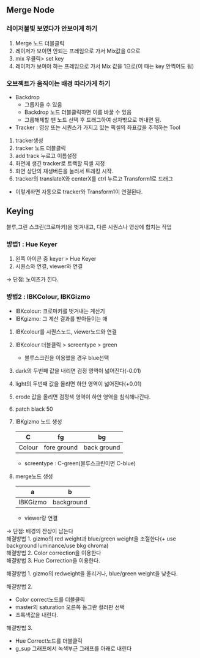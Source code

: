 ## Merge Node

### 레이저불빛 보였다가 안보이게 하기

1. Merge 노드 더블클릭
1. 레이저가 보이면 안되는 프레임으로 가서 Mix값을 0으로
1. mix 우클릭> set key
1. 레이저가 보여야 하는 프레임으로 가서 Mix 값을 1으로(이 때는 key 안찍어도 됨)


### 오브젝트가 움직이는 배경 따라가게 하기
- Backdrop
  - 그룹지을 수 있음
  - Backdrop 노드 더블클릭하면 이름 바꿀 수 있음
  - 그룹해제할 땐 노드 선택 후 드래그하여 상자밖으로 꺼내면 됨.
- Tracker
  : 영상 또는 시퀀스가 가지고 있는 픽셀의 좌표값을 추적하는 Tool
  
  
 1. tracker생성
 1. tracker 노드 더블클릭
 1. add track 누르고 이름설정
 1. 화면에 생긴 tracker로 트랙할 픽셀 지정
 1. 화면 상단의 재생버튼을 눌러서 트래킹 시작.
 1. tracker의 translateX와 centerX를 ctrl 누르고 Transform1로 드래그
  - 이렇게하면 자동으로 tracker와 Transform1이 연결된다.

## Keying
블루,그린 스크린(크로마키)을 벗겨내고, 다른 시퀀스나 영상에 합치는 작업

### 방법1 : Hue Keyer
1. 왼쪽 아이콘 중 keyer > Hue Keyer
1. 시퀀스와 연결, viewer와 연결

&rarr; 단점: 노이즈가 낀다.

### 방법2 : IBKColour, IBKGizmo
- IBKcolour: 크로마키를 벗겨내는 계산기
- IBKgizmo: 그 계산 결과를 받아들이는 애

1. IBKcolour를 시퀀스노드, viewer노드와 연결
1. IBKcolour 더블클릭 > screentype > green
    - 블루스크린을 이용했을 경우 blue선택
1. dark의 두번째 값을 내리면 검정 영역이 넓어진다(-0.01)
1. light의 두번째 값을 올리면 하얀 영역이 넓어진다(+0.01)
1. erode 값을 올리면 검정색 영역이 하얀 영역을 침식해나간다.
1. patch black 50
1. IBKgizmo 노드 생성

    C|fg|bg
    :---:|:---:|:---:
    Colour|fore ground|back ground

    - screentype : C-green(블루스크린이면 C-blue)
1. merge노드 생성

    a|b
    :---:|:---:
    IBKGizmo|background

    - viewer랑 연결

&rarr; 단점: 배경의 잔상이 남는다</br>
해결방법 1. gizmo의 red weight과 blue/green weight을 조절한다(+ use background luminance/use bkg chroma)</br>
해결방법 2. Color correction을 이용한다</br>
해결방법 3. Hue Correction을 이용한다.</br>


해결방법 1.
gizmo의 redweight을 올리거나, blue/green weight을 낮춘다.

해결방법 2.
- Color correct노드를 더블클릭
- master의 saturation 오른쪽 동그란 컬러판 선택
- 초록색값을 내린다.

해결방법 3.
- Hue Correct노드를 더블클릭
- g_sup 그래프에서 녹색부근 그래프를 아래로 내린다



